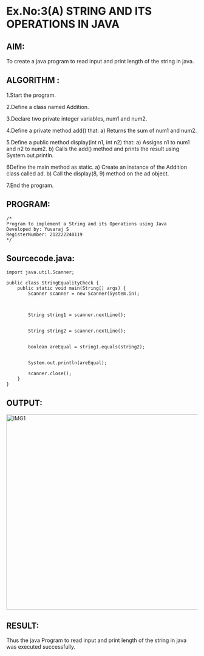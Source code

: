 # Ex.No:3(A)  STRING AND ITS OPERATIONS IN JAVA
## AIM:
To create a java program to read input and print length of the string in java.

## ALGORITHM :
1.Start the program.

2.Define a class named Addition.

3.Declare two private integer variables, num1 and num2.

4.Define a private method add() that:
a)  Returns the sum of num1 and num2.

5.Define a public method display(int n1, int n2) that:
a)  Assigns n1 to num1 and n2 to num2.
b)  Calls the add() method and prints the result using System.out.println.

6Define the main method as static.
a)  Create an instance of the Addition class called ad.
b)  Call the display(8, 9) method on the ad object.

7.End the program.

## PROGRAM:
 ```
/*
Program to implement a String and its Operations using Java
Developed by: Yuvaraj S
RegisterNumber: 212222240119
*/
```

## Sourcecode.java:
```
import java.util.Scanner;

public class StringEqualityCheck {
    public static void main(String[] args) {
        Scanner scanner = new Scanner(System.in);

        
        
        String string1 = scanner.nextLine();

       
        String string2 = scanner.nextLine();

        
        boolean areEqual = string1.equals(string2);

       
        System.out.println(areEqual);

        scanner.close();
    }
}
```

## OUTPUT:
<img width="513" alt="IMG1" src="https://github.com/user-attachments/assets/efe35baa-fdd2-4dea-a602-c54201aee16d" />

## RESULT:
Thus the java Program to read input and print length of the string in java was executed successfully.

